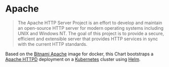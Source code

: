 # Apache

> The Apache HTTP Server Project is an effort to develop and maintain an open-source HTTP server for modern operating systems including UNIX and Windows NT. The goal of this project is to provide a secure, efficient and extensible server that provides HTTP services in sync with the current HTTP standards.

Based on the [Bitnami Apache](https://github.com/bitnami/bitnami-docker-apache) image for docker, this Chart bootstraps a [Apache HTTPD](https://httpd.apache.org) deployment on a [Kubernetes](http://kubernetes.io) cluster using [Helm](https://helm.sh).
